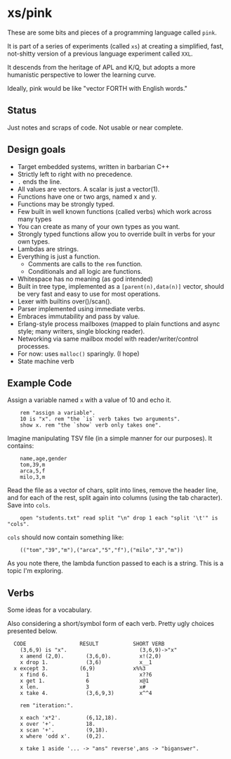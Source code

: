 xs/pink
=======

These are some bits and pieces of a programming language called `pink`.

It is part of a series of experiments (called `xs`) at creating a simplified,
fast, not-shitty version of a previous language experiment called `XXL`. 

It descends from the heritage of APL and K/Q, but adopts a more humanistic
perspective to lower the learning curve.

Ideally, pink would be like "vector FORTH with English words."

## Status

Just notes and scraps of code. Not usable or near complete.

## Design goals

* Target embedded systems, written in barbarian C++
* Strictly left to right with no precedence.
* `.` ends the line.
* All values are vectors. A scalar is just a vector(1).
* Functions have one or two args, named x and y.
* Functions may be strongly typed.
* Few built in well known functions (called verbs) which work across many types
* You can create as many of your own types as you want. 
* Strongly typed functions allow you to override built in verbs for your own types.
* Lambdas are strings.
* Everything is just a function. 
	* Comments are calls to the `rem` function. 
	* Conditionals and all logic are functions.
* Whitespace has no meaning (as god intended)
* Built in tree type, implemented as a `[parent(n),data(n)]` vector, 
	should be very fast and easy to use for most operations.
* Lexer with builtins over()/scan().
* Parser implemented using immediate verbs.
* Embraces immutability and pass by value.
* Erlang-style process mailboxes (mapped to plain functions and async style; many writers, single blocking reader).
* Networking via same mailbox model with reader/writer/control processes.
* For now: uses `malloc()` sparingly. (I hope)
* State machine verb

## Example Code

Assign a variable named `x` with a value of 10 and echo it.
```
	rem "assign a variable".
	10 is "x". rem "the `is` verb takes two arguments".
	show x. rem "the `show` verb only takes one".
```
Imagine manipulating TSV file (in a simple manner for our purposes). It contains:
```
	name,age,gender
	tom,39,m
	arca,5,f
	milo,3,m
```
Read the file as a vector of chars, split into lines, remove the header line, 
and for each of the rest, split again into columns (using the tab character). 
Save into `cols`.
```
	open "students.txt" read split "\n" drop 1 each "split '\t'" is "cols".
```
`cols` should now contain something like:
```
	(("tom","39","m"),("arca","5","f"),("milo","3","m"))
```
As you note there, the lambda function passed to each is a string. This is a topic I'm exploring.

## Verbs 

Some ideas for a vocabulary. 

Also considering a short/symbol form of each verb. Pretty ugly choices presented below.

```
  CODE                 RESULT           SHORT VERB
	(3,6,9) is "x".                       (3,6,9)->"x"
	x amend (2,0).       (3,6,0).         x!(2,0)
	x drop 1.            (3,6)            x__1
  x except 3.          (6,9)            x%%3
	x find 6.            1                x??6
	x get 1.             6                x@1
	x len.               3                x#
	x take 4.            (3,6,9,3)        x^^4

	rem "iteration:".

	x each 'x*2'.        (6,12,18).
	x over '+'.          18.
	x scan '+'.          (9,18).
	x where 'odd x'.     (0,2).

	x take 1 aside '... -> "ans" reverse',ans -> "biganswer".
```


